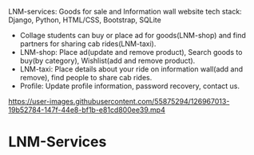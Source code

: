 LNM-services: Goods for sale and Information wall website
tech stack: Django, Python, HTML/CSS, Bootstrap, SQLite
- Collage students can buy or place ad for goods(LNM-shop) and find partners for sharing cab rides(LNM-taxi).
- LNM-shop: Place ad(update and remove product), Search goods to buy(by category), Wishlist(add and remove
product).
- LNM-taxi: Place details about your ride on information wall(add and remove), find people to share cab rides.
- Profile: Update profile information, password recovery, contact us.



https://user-images.githubusercontent.com/55875294/126967013-19b52784-147f-44e8-bf1b-e81cd800ee39.mp4


# LNM-Services

